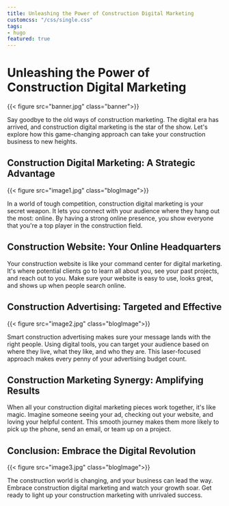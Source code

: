 ```yaml
---
title: Unleashing the Power of Construction Digital Marketing
customcss: "/css/single.css"
tags: 
- hugo
featured: true
---
```

# Unleashing the Power of Construction Digital Marketing

{{< figure src="banner.jpg" class="banner">}}

Say goodbye to the old ways of construction marketing. The digital era has arrived, and construction digital marketing is the star of the show. Let's explore how this game-changing approach can take your construction business to new heights.

## Construction Digital Marketing: A Strategic Advantage

{{< figure src="image1.jpg" class="blogImage">}}

In a world of tough competition, construction digital marketing is your secret weapon. It lets you connect with your audience where they hang out the most: online. By having a strong online presence, you show everyone that you're a top player in the construction field.

## Construction Website: Your Online Headquarters

Your construction website is like your command center for digital marketing. It's where potential clients go to learn all about you, see your past projects, and reach out to you. Make sure your website is easy to use, looks great, and shows up when people search online.

## Construction Advertising: Targeted and Effective

{{< figure src="image2.jpg" class="blogImage">}}

Smart construction advertising makes sure your message lands with the right people. Using digital tools, you can target your audience based on where they live, what they like, and who they are. This laser-focused approach makes every penny of your advertising budget count.

## Construction Marketing Synergy: Amplifying Results

When all your construction digital marketing pieces work together, it's like magic. Imagine someone seeing your ad, checking out your website, and loving your helpful content. This smooth journey makes them more likely to pick up the phone, send an email, or team up on a project.

## Conclusion: Embrace the Digital Revolution

{{< figure src="image3.jpg" class="blogImage">}}

The construction world is changing, and your business can lead the way. Embrace construction digital marketing and watch your growth soar. Get ready to light up your construction marketing with unrivaled success.